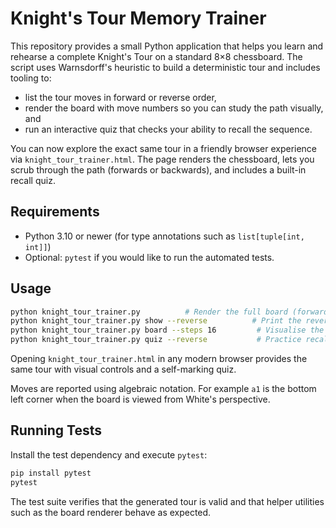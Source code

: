 # Knight's Tour Memory Trainer

This repository provides a small Python application that helps you learn and
rehearse a complete Knight's Tour on a standard 8×8 chessboard.  The script uses
Warnsdorff's heuristic to build a deterministic tour and includes tooling to:

- list the tour moves in forward or reverse order,
- render the board with move numbers so you can study the path visually, and
- run an interactive quiz that checks your ability to recall the sequence.

You can now explore the exact same tour in a friendly browser experience via
``knight_tour_trainer.html``.  The page renders the chessboard, lets you scrub
through the path (forwards or backwards), and includes a built-in recall quiz.

## Requirements

- Python 3.10 or newer (for type annotations such as ``list[tuple[int, int]]``)
- Optional: ``pytest`` if you would like to run the automated tests.

## Usage

```bash
python knight_tour_trainer.py          # Render the full board (forward tour)
python knight_tour_trainer.py show --reverse          # Print the reversed move list
python knight_tour_trainer.py board --steps 16         # Visualise the first 16 moves
python knight_tour_trainer.py quiz --reverse           # Practice recalling the path
```

Opening ``knight_tour_trainer.html`` in any modern browser provides the same
tour with visual controls and a self-marking quiz.

Moves are reported using algebraic notation.  For example ``a1`` is the bottom
left corner when the board is viewed from White's perspective.

## Running Tests

Install the test dependency and execute ``pytest``:

```bash
pip install pytest
pytest
```

The test suite verifies that the generated tour is valid and that helper
utilities such as the board renderer behave as expected.
